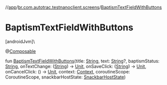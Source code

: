 //[app](../../index.md)/[br.com.autotrac.testnanoclient.screens](index.md)/[BaptismTextFieldWithButtons](-baptism-text-field-with-buttons.md)

# BaptismTextFieldWithButtons

[androidJvm]\

@[Composable](https://developer.android.com/reference/kotlin/androidx/compose/runtime/Composable.html)

fun [BaptismTextFieldWithButtons](-baptism-text-field-with-buttons.md)(title: [String](https://kotlinlang.org/api/latest/jvm/stdlib/kotlin/-string/index.html), text: [String](https://kotlinlang.org/api/latest/jvm/stdlib/kotlin/-string/index.html)?, baptismStatus: [String](https://kotlinlang.org/api/latest/jvm/stdlib/kotlin/-string/index.html), onTextChange: ([String](https://kotlinlang.org/api/latest/jvm/stdlib/kotlin/-string/index.html)) -&gt; [Unit](https://kotlinlang.org/api/latest/jvm/stdlib/kotlin/-unit/index.html), onSaveClick: ([String](https://kotlinlang.org/api/latest/jvm/stdlib/kotlin/-string/index.html)) -&gt; [Unit](https://kotlinlang.org/api/latest/jvm/stdlib/kotlin/-unit/index.html), onCancelClick: () -&gt; [Unit](https://kotlinlang.org/api/latest/jvm/stdlib/kotlin/-unit/index.html), context: [Context](https://developer.android.com/reference/kotlin/android/content/Context.html), coroutineScope: CoroutineScope, snackbarHostState: [SnackbarHostState](https://developer.android.com/reference/kotlin/androidx/compose/material3/SnackbarHostState.html))
